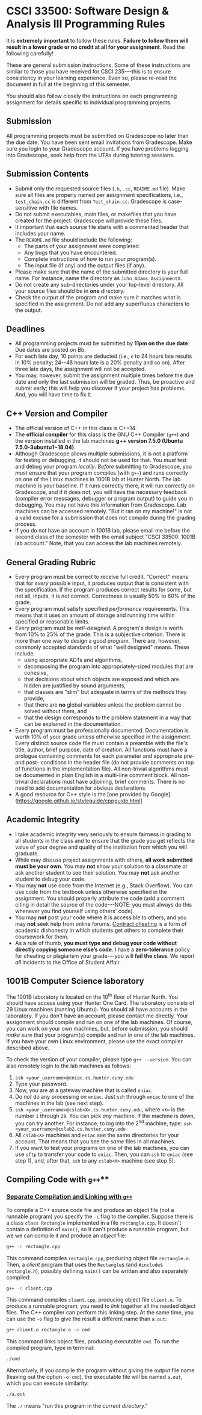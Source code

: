 # CSCI 33500: Software Design & Analysis III Programming Rules

It is **extremely important** to follow these rules. **Failure to follow them will result in a lower grade or no credit at all for your assignment**. Read the following carefully!

These are general submission instructions. Some of these instructions are similar to those you have received for CSCI 235---this is to ensure consistency in your learning experience. Even so, please re-read the document in full at the beginning of this semester.

You should also follow closely the instructions on each programming assignment for details specific to individual programming projects.

## Submission

All programming projects must be submitted on Gradescope no later than the due date. You have been sent email invitations from Gradescope. Make sure
you login to your Gradescope account. If you have problems logging into
Gradescope, seek help from the UTAs during tutoring sessions.
<!-- Gradescope accounts will be set by Monday Sept 30 before class. First assignment is due on 9/16. -->

## Submission Contents

- Submit only the requested source files (`.h`, `.cc`, `README.md` file). Make sure all files are properly named per assignment specifications, i.e., `test_chain.cc` is different from `Test_chain.cc`. Gradescope is case-sensitive with file names.
- Do not submit executables, main files, or makefiles that you have created for the project. Gradescope will provide these files.
- It important that each source file starts with a commented header that includes your name.
- The `README.md` file should include the following:
    - The parts of your assignment were completed.
    - Any bugs that you have encountered.
    - Complete instructions of how to run your program(s).
    - The input file (if any) and the output files (if any).
- Please make sure that the name of the submitted directory is your full name. For instance, name the directory as `John_Adams_AssignmentX`.
- Do not create any sub-directories under your top-level directory. All your source files should be in **one** directory.
- Check the output of the program and make sure it matches what is specified in the assignment. Do not add any superfluous characters to the output.

## Deadlines

- All programming projects must be submitted by **11pm on the due date**. Due dates are posted on Bb.
- For each late day, 10 points are deducted (i.e., $\epsilon$ to 24 hours late results in 10% penalty; 24--48 hours late is a 20% penalty and so on). After three late days, the assignment will not be accepted.
- You may, however, submit the assignment multiple times before the due date and
only the last submission will be graded. Thus, be proactive and submit early; this
will help you discover if your project has problems. And, you will have time to fix it.

## C++ Version and Compiler

- The official version of C++ in this class is C++14.
- The **official compiler** for this class is the GNU C++ Compiler (`g++`) and the version installed in the lab machines **g++ version 7.5.0 (Ubuntu 7.5.0-3ubuntu1~18.04)**.
- Although Gradescope allows multiple submissions, it is not a platform for testing or debugging; it should not be used for that. You *must* test and debug your program *locally*. *Before* submitting to Gradescope, you *must* ensure that your program compiles (with `g++`) and runs correctly on one of the Linux machines in 1001B lab at Hunter North. The lab machine is your baseline. If it runs correctly there, it will run correctly on Gradescope, and if it does not, you will have the necessary feedback (compiler error messages, debugger or program output) to guide you in debugging. You may not have this information from Gradescope. Lab machines can be accessed remotely. "But it ran on my machine!" is not a valid excuse for a submission that does not compile during the grading process.
- If you do not have an account in 1001B lab, please email me before the second
class of the semester with the email subject "CSCI 33500: 1001B lab account." Note, that you can access the lab machines remotely.

## General Grading Rubric

- Every program must be correct to receive full credit. "Correct" means that for *every* possible input, it produces output that is consistent with the specification. If the program produces correct results for some, but not all, inputs, it is *not* correct. Correctness is usually 50% to 60% of the grade.
- Every program must satisfy specified *performance* requirements. This means that it uses an amount of storage and running time within specified or reasonable limits.
- Every program must be *well-designed*. A program's design is worth from 10% to 25% of the grade. This is a subjective criterion. There is more than one way to design a good program. There are, however, commonly accepted standards of what "well designed" means. These include:
    - using appropriate ADTs and algorithms,
    - decomposing the program into appropriately-sized modules that are cohesive,
    - that decisions about which objects are exposed and which are hidden are justified by sound arguments,
    - that classes are "slim" but adequate in terms of the methods they provide,
    - that there are **no** global variables unless the problem cannot be solved without them, and
    - that the design corresponds to the problem statement in a way that can be explained in the documentation.
- Every program must be professionally documented. Documentation is worth 10%
of your grade unless otherwise specified in the assignment. Every distinct source
code file must contain a preamble with the file's title, author, brief purpose, date of creation. All functions must have a prologue containing comments for each
parameter and appropriate pre-and post- conditions in the header file (do not
provide comments on top of functions in the implementation file). All non-trivial
algorithms must be documented in plain English in a multi-line comment block.
All non-trivial declarations must have adjoining, brief comments. There is no
need to add documentation for obvious declarations.
- A good resource for C++ style is the [one provided by Google](https://google.github.io/styleguide/cppguide.html]

## Academic Integrity

- I take academic integrity very seriously to ensure fairness in grading to all students in the class and to ensure that the grade you get reflects the value of your degree and quality of the institution from which you will graduate.
- While may discuss project assignments with others, **all work
submitted must be your own**. You may **not** show your solution to a classmate
or ask another student to see their solution. You may **not** ask another student to debug your code.
- You may **not** use code from the Internet (e.g., Stack Overflow). You can use code from the textbook unless otherwise specified in the assignment. You should
properly attribute the code (add a comment citing in detail the source of the code---NOTE: you must always do this whenever you find yourself using others' code).
- You may **not** post your code where it is accessible to others, and you may **not** seek help from online forums. [Contract cheating](http://en.wikipedia.org/wiki/Contract_cheating) is a form of academic dishonesty in which students get others to complete their coursework for them.
- As a rule of thumb, **you must type and debug your code without directly copying
someone else’s code**. I have a **zero-tolerance** policy for cheating or plagiarism your grade---you will **fail the class**. We report *all* incidents to the Office of Student Affair.

## 1001B Computer Science laboratory

The 1001B laboratory is located on the 10<sup>th</sup> floor of Hunter North. You should have access using your Hunter One Card. The laboratory consists of 29 Linux machines (running Ubuntu). You should all have accounts in the laboratory. If you don't have an account, please contact me directly. Your assignment should compile and run on one of the lab machines. Of course, you can work on your own machines, but, before submission, you should *make sure* that your program(s) compile and run in one of the lab machines. If you have your own Linux environment, please use the exact compiler described above.

To check the version of your compiler, please type `g++ --version`. You can also remotely login to the lab machines as follows:

1) `ssh <your_username>@eniac.cs.hunter.cuny.edu`
2) Type your password.
3) Now, you are at a gateway machine that is called `eniac`.
4) Do *not* do any processing on `eniac`. Just `ssh` through `eniac` to one of the machines in the lab (see next step).
5) `ssh <your_username>@cslab<X>.cs.hunter.cuny.edu`, where `<X>` is the number `1` through `29`. You can pick *any* machine. If the machine is down, you can try another. For instance, to log into the 2<sup>nd</sup> machine, type: `ssh <your_username>@cslab2.cs.hunter.cuny.edu`
6) All `cslab<X>` machines and `eniac` see the same directories for your account. That means that you see the *same* files in all machines.
7) If you want to test your programs on one of the lab machines, you can use `sftp` to transfer your code to `eniac`. Then, you can `ssh` to `eniac` (see step 1), and, after that, `ssh` to any `cslab<X>` machine (see step 5).

## Compiling Code with `g++`**

### [Separate Compilation and Linking with `g++`](https://cseweb.ucsd.edu//~kube/cls/100/Lectures/lec2/lec2-63.html)

To compile a C++ source code file and produce an object file (not a runnable program) you specify the `-c` flag to the compiler.  Suppose there is a class `class Rectangle` implemented in a file `rectangle.cpp`. It doesn't contain a definition of `main()`, so it can't produce a runnable program, but we we can compile it and produce an *object* file:

```bash
g++ -c rectangle.cpp 
```

This command compiles `rectangle.cpp`, producing object file `rectangle.o`. Then, a *client* program that uses the `Rectangle`s (and `#include`s `rectangle.h`), possibly defining `main()` can be written and also separately compiled:

```bash
g++ -c client.cpp
```

This command compiles `client.cpp`, producing object file `client.o`. To produce a runnable program, you need to *link* together all the needed object files. The C++ compiler can perform this linking step. At the same time, you can use the `-o` flag to give the result a different name than `a.out`:

```bash
g++ client.o rectangle.o -o cmd 
```

This command links object files, producing executable `cmd`. To run the compiled program, type in terminal:

```bash
./cmd
```

Alternatively, if you compile the program without giving the output file name (leaving out the option `-o cmd`), the executable file will be named `a.out`, which you can execute similarity:

```bash
./a.out
```

The `./` means "run this program in the *current directory*."
